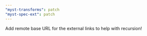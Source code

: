 ```yaml
---
"myst-transforms": patch
"myst-spec-ext": patch
---
```


Add remote base URL for the external links to help with recursion!
